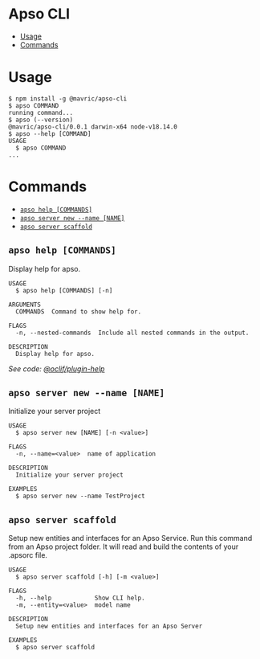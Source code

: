 Apso CLI
=================

<!-- toc -->
* [Usage](#usage)
* [Commands](#commands)
<!-- tocstop -->
# Usage
<!-- usage -->
```sh-session
$ npm install -g @mavric/apso-cli
$ apso COMMAND
running command...
$ apso (--version)
@mavric/apso-cli/0.0.1 darwin-x64 node-v18.14.0
$ apso --help [COMMAND]
USAGE
  $ apso COMMAND
...
```
<!-- usagestop -->
# Commands
<!-- commands -->
* [`apso help [COMMANDS]`](#apso-help-commands)
* [`apso server new --name [NAME]`](#apso-server-new-name)
* [`apso server scaffold`](#apso-server-scaffold)

## `apso help [COMMANDS]`

Display help for apso.

```
USAGE
  $ apso help [COMMANDS] [-n]

ARGUMENTS
  COMMANDS  Command to show help for.

FLAGS
  -n, --nested-commands  Include all nested commands in the output.

DESCRIPTION
  Display help for apso.
```

_See code: [@oclif/plugin-help](https://github.com/oclif/plugin-help/blob/v5.2.4/src/commands/help.ts)_

## `apso server new --name [NAME]`

Initialize your server project

```
USAGE
  $ apso server new [NAME] [-n <value>]

FLAGS
  -n, --name=<value>  name of application

DESCRIPTION
  Initialize your server project

EXAMPLES
  $ apso server new --name TestProject
```

## `apso server scaffold`

Setup new entities and interfaces for an Apso Service.  Run this command from an Apso project folder.  It will read and build the contents of your .apsorc file.

```
USAGE
  $ apso server scaffold [-h] [-m <value>]

FLAGS
  -h, --help            Show CLI help.
  -m, --entity=<value>  model name

DESCRIPTION
  Setup new entities and interfaces for an Apso Server

EXAMPLES
  $ apso server scaffold
```
<!-- commandsstop -->
